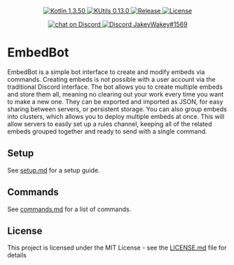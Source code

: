 <p align="center">
  <a href="https://kotlinlang.org/">
    <img src="https://img.shields.io/badge/Kotlin-1.3.50-blue.svg" alt="Kotlin 1.3.50">
  </a>
  <a href="https://gitlab.com/Aberrantfox/KUtils">
    <img src="https://img.shields.io/badge/KUtils-0.13.0-blue.svg" alt="KUtils 0.13.0">
  </a>
  <a href="https://GitHub.com/JakeJMattson/EmbedBot/releases/">
    <img src="https://img.shields.io/github/release/JakeJMattson/EmbedBot.svg" alt="Release">
  </a>
  <a href="LICENSE.md">
    <img src="https://img.shields.io/github/license/JakeJMattson/EmbedBot.svg" alt="License">
  </a>
</p>

<p align="center">
  <a href="https://discord.gg/REZVVjA">
    <img src="https://img.shields.io/discord/453208597082406912?logo=discord" alt="chat on Discord">
  </a>
  <a href="https://discordapp.com/users/254786431656919051/">
    <img src="https://img.shields.io/badge/Me-JakeyWakey%231569-lightgrey.svg" alt="Discord JakeyWakey#1569">
  </a>
</p>

# EmbedBot
EmbedBot is a simple bot interface to create and modify embeds via commands. Creating embeds is not possible with a user account via the traditional Discord interface. The bot allows you to create multiple embeds and store them all, meaning no clearing out your work every time you want to make a new one. They can be exported and imported as JSON, for easy sharing between servers, or persistent storage. You can also group embeds into clusters, which allows you to deploy multiple embeds at once. This will allow servers to easily set up a rules channel, keeping all of the related embeds grouped together and ready to send with a single command.

## Setup
See [setup.md](setup.md) for a setup guide.

## Commands
See [commands.md](commands.md) for a list of commands.

## License
This project is licensed under the MIT License - see the [LICENSE.md](LICENSE.md) file for details
